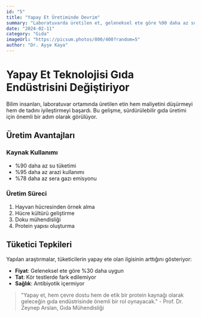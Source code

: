 ```yaml
---
id: "5"
title: "Yapay Et Üretiminde Devrim"
summary: "Laboratuvarda üretilen et, geleneksel ete göre %90 daha az su ve %95 daha az arazi kullanımı gerektiriyor."
date: "2024-02-11"
category: "Gıda"
imageUrl: "https://picsum.photos/800/400?random=5"
author: "Dr. Ayşe Kaya"
---
```


# Yapay Et Teknolojisi Gıda Endüstrisini Değiştiriyor

Bilim insanları, laboratuvar ortamında üretilen etin hem maliyetini düşürmeyi hem de tadını iyileştirmeyi başardı. Bu gelişme, sürdürülebilir gıda üretimi için önemli bir adım olarak görülüyor.

## Üretim Avantajları

### Kaynak Kullanımı
- %90 daha az su tüketimi
- %95 daha az arazi kullanımı
- %78 daha az sera gazı emisyonu

### Üretim Süreci
1. Hayvan hücresinden örnek alma
2. Hücre kültürü geliştirme
3. Doku mühendisliği
4. Protein yapısı oluşturma

## Tüketici Tepkileri

Yapılan araştırmalar, tüketicilerin yapay ete olan ilgisinin arttığını gösteriyor:
- **Fiyat**: Geleneksel ete göre %30 daha uygun
- **Tat**: Kör testlerde fark edilemiyor
- **Sağlık**: Antibiyotik içermiyor

> "Yapay et, hem çevre dostu hem de etik bir protein kaynağı olarak geleceğin gıda endüstrisinde önemli bir rol oynayacak." - Prof. Dr. Zeynep Arslan, Gıda Mühendisliği 